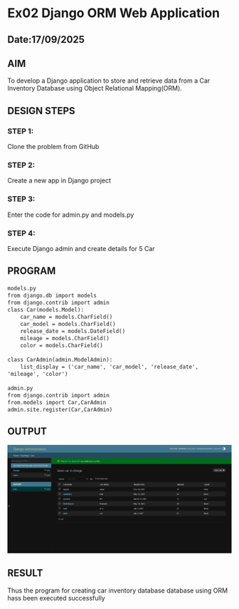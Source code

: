 # Ex02 Django ORM Web Application
## Date:17/09/2025

## AIM
To develop a Django application to store and retrieve data from a Car Inventory Database using Object Relational Mapping(ORM).

## DESIGN STEPS

### STEP 1:
Clone the problem from GitHub

### STEP 2:
Create a new app in Django project

### STEP 3:
Enter the code for admin.py and models.py

### STEP 4:
Execute Django admin and create details for 5 Car 

## PROGRAM
```
models.py
from django.db import models
from django.contrib import admin
class Car(models.Model):
    car_name = models.CharField()
    car_model = models.CharField()
    release_date = models.DateField()
    mileage = models.CharField()
    color = models.CharField()

class CarAdmin(admin.ModelAdmin):
    list_display = ('car_name', 'car_model', 'release_date', 'mileage', 'color')

admin.py
from django.contrib import admin
from.models import Car,CarAdmin
admin.site.register(Car,CarAdmin)
```

## OUTPUT
![alt text](Screenshot_17-9-2025_15841_127.0.0.1.jpeg)



## RESULT
Thus the program for creating car inventory database database using ORM hass been executed successfully
